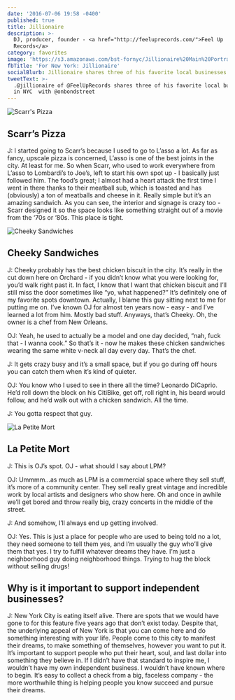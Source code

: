 ```yaml
---
date: '2016-07-06 19:58 -0400'
published: true
title: Jillionaire
description: >-
  DJ, producer, founder - <a href="http://feeluprecords.com/">Feel Up
  Records</a>
category: favorites
image: 'https://s3.amazonaws.com/bst-fornyc/Jillionaire%20Main%20Portrait.jpg'
fbTitle: 'For New York: Jillionaire'
socialBlurb: Jillionaire shares three of his favorite local businesses in NYC.
tweetText: >-
  .@jillionaire of @FeelUpRecords shares three of his favorite local businesses
  in NYC  with @onbondstreet
---
```

![Scarr's Pizza](https://s3.amazonaws.com/bst-fornyc/Jillionaire%20Scarr's%20Pizza.jpg)
## Scarr’s Pizza
J: I started going to Scarr’s because I used to go to L’asso a lot. As far as fancy, upscale pizza is concerned, L’asso is one of the best joints in the city. At least for me. So when Scarr, who used to work everywhere from L’asso to Lombardi’s to Joe’s, left to start his own spot up - I basically just followed him. The food’s great; I almost had a heart attack the first time I went in there thanks to their meatball sub, which is toasted and has (obviously) a ton of meatballs and cheese in it. Really simple but it’s an amazing sandwich. As you can see, the interior and signage is crazy too - Scarr designed it so the space looks like something straight out of a movie from the ‘70s or ‘80s. This place is tight.

![Cheeky Sandwiches](https://s3.amazonaws.com/bst-fornyc/Jillionaire%20Cheeky%20Sandwiches.jpg)
## Cheeky Sandwiches
J: Cheeky probably has the best chicken biscuit in the city. It’s really in the cut down here on Orchard - if you didn’t know what you were looking for, you’d walk right past it. In fact, I know that I want that chicken biscuit and I’ll still miss the door sometimes like “yo, what happened?” It’s definitely one of my favorite spots downtown. Actually, I blame this guy sitting next to me for putting me on. I’ve known OJ for almost ten years now - easy - and I’ve learned a lot from him. Mostly bad stuff. Anyways, that’s Cheeky. Oh, the owner is a chef from New Orleans.

OJ: Yeah, he used to actually be a model and one day decided, “nah, fuck that - I wanna cook.” So that’s it - now he makes these chicken sandwiches wearing the same white v-neck all day every day. That’s the chef.

J: It gets crazy busy and it’s a small space, but if you go during off hours you can catch them when it’s kind of quieter.

OJ: You know who I used to see in there all the time? Leonardo DiCaprio. He’d roll down the block on his CitiBike, get off, roll right in, his beard would follow, and he’d walk out with a chicken sandwich. All the time.

J: You gotta respect that guy.

![La Petite Mort](https://s3.amazonaws.com/bst-fornyc/Jillionaire%20La%20Petite%20Mort.jpg)
## La Petite Mort
J: This is OJ’s spot. OJ - what should I say about LPM?

OJ: Ummmm…as much as LPM is a commercial space where they sell stuff, it’s more of a community center. They sell really great vintage and incredible work by local artists and designers who show here. Oh and once in awhile we’ll get bored and throw really big, crazy concerts in the middle of the street.

J: And somehow, I’ll always end up getting involved.

OJ: Yes. This is just a place for people who are used to being told no a lot, they need someone to tell them yes, and I’m usually the guy who’ll give them that yes. I try to fulfill whatever dreams they have. I’m just a neighborhood guy doing neighborhood things. Trying to hug the block without selling drugs!

## Why is it important to support independent businesses?
J: New York City is eating itself alive. There are spots that we would have gone to for this feature five years ago that don’t exist today. Despite that, the underlying appeal of New York is that you can come here and do something interesting with your life. People come to this city to manifest their dreams, to make something of themselves, however you want to put it. It’s important to support people who put their heart, soul, and last dollar into something they believe in. If I didn’t have that standard to inspire me, I wouldn’t have my own independent business. I wouldn’t have known where to begin. It’s easy to collect a check from a big, faceless company - the more worthwhile thing is helping people you know succeed and pursue their dreams.
